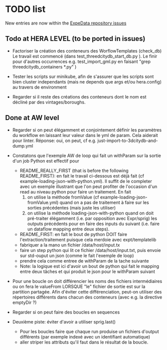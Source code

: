 # TODO list

New entries are now within the
[ExpeData repository issues](https://github.com/VCityTeam/ExpeData-Workflows_testing/issues/9)

## Todo at HERA LEVEL (to be ported in issues)

- Factoriser la création des conteneurs des WorflowTemplates (check_db)
  Le travail est commencé (dans test_threedcitydb_start_db.py ). Le finir
  pour d'autres occurrences e.g. test_import_gml.py en faisant
  "grep threedcitydb_containers \*.py" )

- Tester les scripts sur minikube, afin de s'assurer que les scripts sont bien
  cluster independants (mais ne depends que args et/ou hera.config) au travers
  de environment

- Regarder si il reste des créations des conteneurs dont le nom est
  décliné par des vintages/boroughs.

## Done at AW level

- Regarder si on peut élégamment et conjointement définir les paramètres du
  workflow en laissant leur valeur dans le yml de param. Cela aiderait pour
  linter.
  Réponse: oui, on peut, cf e.g. just-import-to-3dcitydb-and-dump.yml

- Constatons que l'exemple AW de loop qui fait un withParam sur la sortie d'un
  job Python est effectif pour

  - README_REALLY_FIRST (that is before the following README_FIRST): en fait
    le travail ci-dessous est déjà fait (cf example-loading-json-with-python.yml).
    Il suffit de le completer avec un exemple illustrant que l'on peut profiter
    de l'occasion d'un read au niveau python pour faire un traitement.
    En fait
    1.  on utilise la méthode fromValue (cf example-loading-json-fromValue.yml)
        quand on a pas de traitement à faire sur les sorties précédentes (mais
        juste les utiliser)
    2.  on utilise la méthode loading-json-with-python quand on doit pré-traiter
        élégamment (i.e. par opposition avec Expr/sprig) les outputs précédents
        pour en faire des inputs du suivant (i.e. faire un dataflow mapping
        entre deux steps).
  - README_FIRST: en fait le bout de python DOIT faire l'extraction/traitement
    puisque cela merdoie avec expt/templatelib
  - fabriquer a la mano un fichier /data/host/input.tx
  - faire un step python qui lit ce fichier /data/host/input.txt, puis
    envoie sur std-ouput un json (comme le fait l'exemple de loop)
  - prendre cela comme entree de withParam de la tache suivante
  - Note: la logique est ici d'avoir un bout de python qui fait le mapping
    entre deux tâches et qui produit le json pour le withParam suivant

- Pour une boucle on doit différencier les noms des fichiers intermédiaires
  ou on fera le valueFrom LORSQUE "le" fichier de sortie est sur la partition
  partagée. Afin d'éviter cette différenciation, peut-on utiliser des
  répertoires différents dans chacun des conteneurs (avec e.g. la directive
  emptyDir ?)

- Regarder si on peut faire des boucles en sequences

- Deuxième piste: éviter d'avoir a utiliser sprig.last()
  - Pour les boucles faire que chaque run produise un fichiers d'output
    différents (par exemple indexé avec un identifiant automatique)
  - aller striper les attributs qu'il faut dans le résultat de la boucle.

